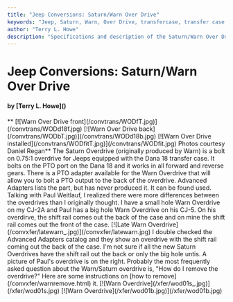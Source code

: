 ```yaml
---
title: "Jeep Conversions: Saturn/Warn Over Drive"
keywords: "Jeep, Saturn, Warn, Over Drive, transfercase, transfer case, Advanced Adapters, Dana 18"
author: "Terry L. Howe"
description: "Specifications and description of the Saturn/Warn Over Drive for Jeeps with the Dana 18 transfer case."
---
```


# Jeep Conversions: Saturn/Warn Over Drive
<H4>by [Terry L. Howe]()</H4>
**
[![Warn Over Drive front](/convtrans/WODfT.jpg)](/convtrans/WODd18f.jpg)
[![Warn Over Drive back](/convtrans/WODbT.jpg)](/convtrans/WODd18b.jpg)
[![Warn Over Drive installed](/convtrans/WODfitT.jpg)](/convtrans/WODfit.jpg)
Photos courtesy Daniel Regan**
The Saturn Overdrive (originally produced by Warn)
is a bolt on 0.75:1 overdrive for Jeeps equipped with the
Dana 18 transfer case.  It bolts on the PTO port on the Dana
18 and it works in all forward and reverse gears.  There is
a PTO adapter available for the Warn Overdrive that will allow
you to bolt a PTO output to the back of the overdrive.  Advanced
Adapters lists the part, but has never produced it.  It can be
found used.
Talking with Paul Weitlauf, I realized there were more differences
between the overdrives than I originally thought.  I have a small
hole Warn Overdrive on my CJ-2A and Paul has a big hole Warn Overdrive
on his CJ-5.  On his overdirve, the shift rail comes out the back
of the case and on mine the shift rail comes out the front of the
case.
[![Late Warn Overdrive](/convxfer/latewarn_.jpg)](/convxfer/latewarn.jpg)
I double checked the Advanced Adapters catalog and they show
an overdrive with the shift rail coming out the back of the case.
I'm not sure if all the new Saturn Overdrives have the shift rail
out the back or only the big hole untis.  A picture of Paul's
overdrive is on the right.
Probably the most frequently asked question about the Warn/Saturn
overdrive is, "How do I remove the overdrive?"  Here are some
instructions on [how to remove](/convxfer/warnremove.html) it.
[![Warn Overdrive](/xfer/wod01s_.jpg)](/xfer/wod01s.jpg)
[![Warn Overdrive](/xfer/wod01b.jpg)](/xfer/wod01b.jpg)
